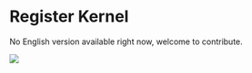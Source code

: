 # Register Kernel

No English version available right now, welcome to contribute.

<a href="https://gitee.com/mindspore/docs/blob/master/docs/lite/docs/source_en/use/register_kernel.md" target="_blank"><img src="https://gitee.com/mindspore/docs/raw/master/resource/_static/logo_source.png"></a>